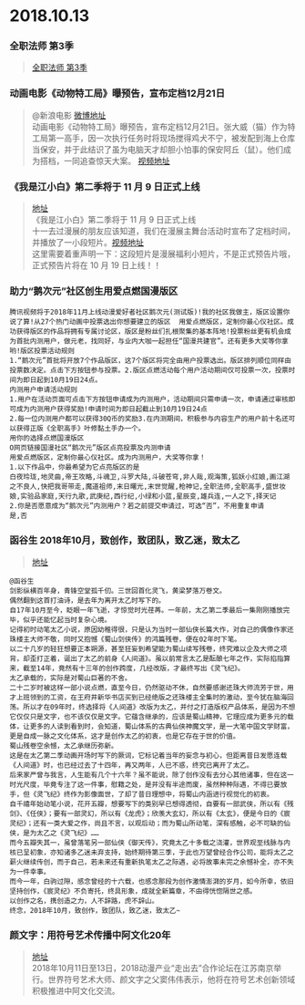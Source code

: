 # 2018.10.13 


### 全职法师 第3季
>[全职法师 第3季](https://v.qq.com/x/cover/8vdu7i5hr7anq5q.html?vid=s0027wa48uk)  


###  动画电影《动物特工局》曝预告，宣布定档12月21日
> @新浪电影  [微博地址](https://weibo.com/1623886424/GDzoyiuY2?type=comment)  
>动画电影《动物特工局》曝预告，宣布定档12月21日。张大威（猫）作为特工局第一高手，因一次执行任务时将现场搅得鸡犬不宁，被发配到海上仓库当保安，并于此结识了虽为电脑天才却胆小怕事的保安阿丘（鼠）。他们成为搭档，一同追查惊天大案。
>[视频地址](https://www.iqiyi.com/v_19rrdkxalg.html)
 

### 《我是江小白》第二季将于 11 月 9 日正式上线

>[地址](https://mp.weixin.qq.com/s/NxE0mwrEzWjbpuNyFJsCgg)   
>《我是江小白》第二季将于 11 月 9 日正式上线  
>十一去过漫展的朋友应该知道，我们在漫展主舞台活动时宣布了定档时间，并播放了一小段短片。[视频地址](https://v.qq.com/x/page/a0741y1vl9p.html)  
>这里需要着重声明一下：这段短片是漫展福利小短片，不是正式预告片哦，正式预告片将在 10 月 19 日上线！！  


### 助力“鹅次元”社区创生用爱点燃国漫版区

```
腾讯视频将于2018年11月上线动漫爱好者社区鹅次元(测试版)!我的社区我做主，版区设置你说了算!从27个热门动画中投票选出你想要建立的版区  用爱点燃版区，定制你最心仪社区。成功获得版区的作品将拥有专属讨论区，版区是粉丝们扎根聚集的基本阵地!投票粉丝更有机会成为首批内测用户，做元老，找同好，与业内大咖一起担任“国漫共建官”。还有更多大奖等你拿哟!版区投票活动规则
1.“鹅次元”首批将开放7个作品版区，这7个版区将完全由用户投票选出。版区排列顺位同样由投票数决定。点击下方按钮参与投票。2.版区点燃活动每个用户活动期间仅可投票一次，投票时间为即日起到10月19日24点。
内测用户申请活动规则
1.用户在活动页面可点击下方按钮申请成为内测用户，活动期间只需申请一次，申请通过审核即可成为内测用户获得奖励!申请时间为即日起截止到10月19日24点
2.每一位内测用户都可以获得30Q币的奖励3.在内测期间，积极参与内容生产的用户前十名还可以获得正版《全职高手》叶修黏土手办一个。
用你的选择点燃国漫版区
O网页链接国漫社区“鹅次元”版区点亮投票及内测申请
用爱点燃版区，定制你最心仪社区。成为内测用户，大奖等你拿！
1.以下作品中，你最希望为它点亮版区的是
白夜玲珑,地灵曲,帝王攻略,斗魂卫,斗罗大陆,斗破苍穹,非人哉,观海策,狐妖小红娘,画江湖之不良人,快把我哥带走,魔道祖师,末日曙光,末世觉醒,枪神记,全职法师,全职高手,盛世妆娘,实验品家庭,天行九歌,武庚纪,西行纪,小绿和小蓝,星辰变,雄兵连,一人之下,择天记
2.你是否愿意成为“鹅次元”内测用户？若之前提交申请过，可选“否”，不用重复申请
是,否
```






### 函谷生 2018年10月，致创作，致团队，致乙迷，致太乙
>[地址](https://weibo.com/1036564290/GDHq6dBlj)  
```
@函谷生
剑影纵横百年身，青锋空堂孤千仞。三世回首化灵飞，黄梁梦落万卷文。
偶然翻到这首打油诗，是去年为离开太乙时写下的。
自17年10月至今，眨眼一年飞逝，才惊觉时光荏苒。一年前，太乙第二季最后一集刚刚播放完毕，似乎还能忆起当时复杂心境。
记得初时动笔太乙小说，原因幼稚得很，只是认为当时一部仙侠长篇大作，对自己的偶像作家还珠楼主大师不敬，同时又抱憾《蜀山剑侠传》的鸿篇残卷，便在02年时下笔。
以二十几岁的轻狂想要正本朔源，甚至狂妄到希望能为蜀山续写残卷，终究难以企及大师之项背，却歪打正着，诞出了太乙的前身《人间道》。虽以前常言太乙是酝酿七年之作，实际掐指算来，截至14年，竟然有十三年的创作跨度，几经改版，才最终写出《灵飞纪》。
太乙承载的，实际是对蜀山巨著的不舍。
二十二岁时被这样一部小说点燃，直至今日，仍然驱动不休，自然要感谢还珠大师流芳于世，用才上班领到的工资，在王府井新华书店买到已经绝版之还珠楼主全集时的激动，至今犹在脑海回荡。所以才在09年时，终选择将《人间道》改版为太乙，并付之打造版权产品体系，是因为不想它仅仅只是文字，也不该仅仅是文字。它蕴含继承的，应该是蜀山精神，它理应成为更多元的载体，让更多的人读到看到时，会知道，蜀山体系的古典仙侠神魔文学，是一大笔中国文学财富，更是自成一脉之文化体系，这才是创作太乙的初衷，也是它存在于世的价值。
蜀山残卷空余憾，太乙承继历弥新。
这是在太乙第二季动画开场时写下的厥词，它标记着当年的妄念与初心，但距离昔日发愿连载《人间道》时，也已经过去了十四年，再又两年，人已不惑，终究已离开了太乙。
后来家严曾与我言，人生能有几个十六年？虽不能说，除了创作没有去分心其他诸事，但在这一时光尺度，毕竟专注了这一件事，慰籍之处，是并没有半途而废，虽然种种际遇，不得已要放手，但《灵飞纪》终作为影像面世，了却了昔日理想中，将蜀山内涵进行视觉化的初衷。
自千禧年始动笔小说，花开五瓣，想要写下的类别早已想得透彻，自要有一部武侠，所以有《残剑》、《任侠》；要有一部灵幻，所以有《龙虎》；欣羡大玄幻，所以有《太玄》，便是今日的《宸灵纪》；还有一类大爱之作，尚且不言，以观后动；而为蜀山所动笔，深有感触，必不可缺的仙侠，是为太乙之《灵飞纪》…… 
而今五瓣失其一，虽曾落笔另一部仙侠《御天传》，究竟太乙十多载之浇灌，世界观至线脉与内核已呈初象，亦知诸多乙迷未弃支持，始终期待第三季，于此也万望曾经合作公司，能将太乙之薪火继续传创，而于自己，若未来还有重新执笔太乙之际遇，必将故事未完之余憾补全，亦不失为一件幸事。
而今一年，白驹过隙，感念曾经的十六载，也感念那段为创作激情澎湃的岁月，如今所幸，依旧坚持创作，《宸灵纪》不负寄托，终具形象，成就全新篇章，不由得恍惚隔世之感。
以创作之名，携创造之力，人不辞路，虎不辞山。
终念，2018年10月，致创作，致团队，致乙迷，致太乙~
```


### 颜文字：用符号艺术传播中阿文化20年

>[地址](https://weibo.com/ttarticle/p/show?id=2309404294612440203427)  
>2018年10月11日至13日，2018动漫产业“走出去”合作论坛在江苏南京举行。世界符号艺术大师、颜文字之父窦伟伟表示，他将在符号艺术创新领域积极推进中阿文化交流。
